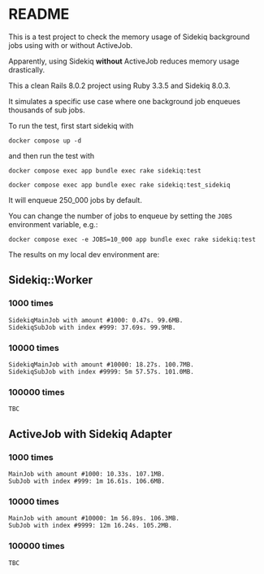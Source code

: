 # README

This is a test project to check the memory usage of Sidekiq background jobs
using with or without ActiveJob.

Apparently, using Sidekiq **without** ActiveJob reduces memory usage drastically.

This a clean Rails 8.0.2 project using Ruby 3.3.5 and Sidekiq 8.0.3.

It simulates a specific use case where one background job enqueues thousands of sub jobs.

To run the test, first start sidekiq with

```
docker compose up -d
```

and then run the test with

```
docker compose exec app bundle exec rake sidekiq:test
```

```
docker compose exec app bundle exec rake sidekiq:test_sidekiq
```

It will enqueue 250_000 jobs by default.

You can change the number of jobs to enqueue by setting the `JOBS` environment variable, e.g.:

```
docker compose exec -e JOBS=10_000 app bundle exec rake sidekiq:test
```

The results on my local dev environment are:

## Sidekiq::Worker

### 1000 times

```
SidekiqMainJob with amount #1000: 0.47s. 99.6MB.
SidekiqSubJob with index #999: 37.69s. 99.9MB.
```

### 10000 times

```
SidekiqMainJob with amount #10000: 18.27s. 100.7MB.
SidekiqSubJob with index #9999: 5m 57.57s. 101.0MB.
```

### 100000 times

```
TBC
```

## ActiveJob with Sidekiq Adapter

### 1000 times

```
MainJob with amount #1000: 10.33s. 107.1MB.
SubJob with index #999: 1m 16.61s. 106.6MB.
```

### 10000 times

```
MainJob with amount #10000: 1m 56.89s. 106.3MB.
SubJob with index #9999: 12m 16.24s. 105.2MB.
```

### 100000 times

```
TBC
```
